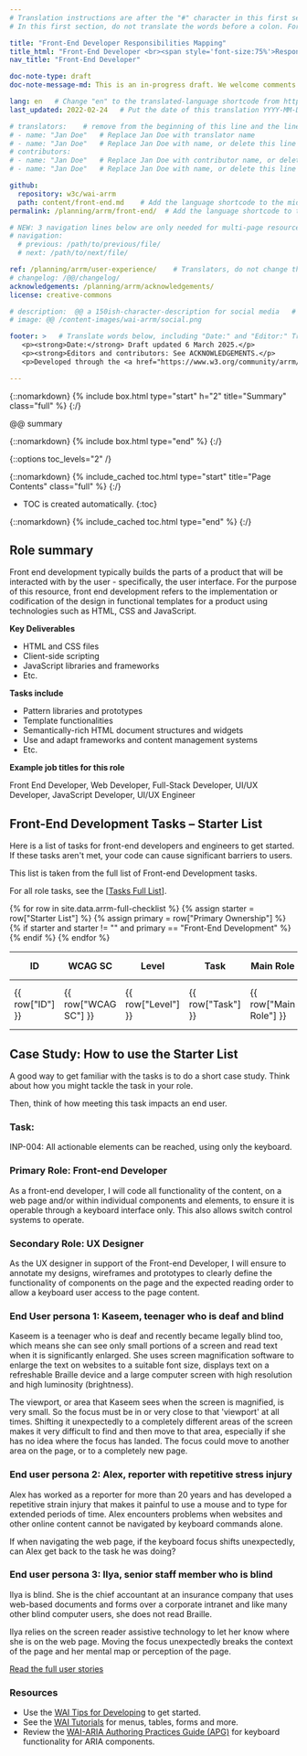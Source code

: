 ```yaml
---
# Translation instructions are after the "#" character in this first section. They are comments that do not show up in the web page. You do not need to translate the instructions after #.
# In this first section, do not translate the words before a colon. For example, do not translate "title:". Do translate the text after "title:".

title: "Front-End Developer Responsibilities Mapping"
title_html: "Front-End Developer <br><span style='font-size:75%'>Responsibilities Mapping</span>"
nav_title: "Front-End Developer"

doc-note-type: draft
doc-note-message-md: This is an in-progress draft. We welcome comments via GitHub or email from the [links below](#helpimprove).

lang: en   # Change "en" to the translated-language shortcode from https://www.iana.org/assignments/language-subtag-registry/language-subtag-registry
last_updated: 2022-02-24   # Put the date of this translation YYYY-MM-DD (with month in the middle)

# translators:    # remove from the beginning of this line and the lines below: "# " (the hash sign and the space)
# - name: "Jan Doe"   # Replace Jan Doe with translator name
# - name: "Jan Doe"   # Replace Jan Doe with name, or delete this line if not multiple translators
# contributors:
# - name: "Jan Doe"   # Replace Jan Doe with contributor name, or delete this line if none
# - name: "Jan Doe"   # Replace Jan Doe with name, or delete this line if not multiple contributors

github:
  repository: w3c/wai-arrm
  path: content/front-end.md    # Add the language shortcode to the middle of the filename, for example: content/index.fr.md
permalink: /planning/arrm/front-end/  # Add the language shortcode to the end, with no slash at end, for example: /planning/arrm/fr

# NEW: 3 navigation lines below are only needed for multi-page resources where you have previous and next at the bottom. If so, un-comment them; otherwise delete these lines.
# navigation:
  # previous: /path/to/previous/file/
  # next: /path/to/next/file/

ref: /planning/arrm/user-experience/    # Translators, do not change this
# changelog: /@@/changelog/
acknowledgements: /planning/arrm/acknowledgements/
license: creative-commons

# description:  @@ a 150ish-character-description for social media   # translate the description
# image: @@ /content-images/wai-arrm/social.png

footer: >   # Translate words below, including "Date:" and "Editor:" Translate the Working Group name. Leave the Working Group acronym in English. Do *not* change the dates in the footer below.
   <p><strong>Date:</strong> Draft updated 6 March 2025.</p>
   <p><strong>Editors and contributors: See ACKNOWLEDGEMENTS.</p>
   <p>Developed through the <a href="https://www.w3.org/community/arrm/">Accessibility Roles and Responsibilities Mapping (ARRM) Community Group</a> at W3C. Initially developed with the Accessibility Education and Outreach Working Group (<a href="https://www.w3.org/WAI/about/groups/eowg/">EOWG</a>).</p>

---
```



{::nomarkdown}
{% include box.html type="start" h="2" title="Summary" class="full" %}
{:/}

@@ summary

{::nomarkdown}
{% include box.html type="end" %}
{:/}

{::options toc_levels="2" /}

{::nomarkdown}
{% include_cached toc.html type="start" title="Page Contents" class="full" %}
{:/}

-   TOC is created automatically.
{:toc}

{::nomarkdown}
{% include_cached toc.html type="end" %}
{:/}

## Role summary

Front end development typically builds the parts of a product that will be interacted with by the user - specifically, the user interface. For the purpose of this resource, front end development refers to the implementation or codification of the design in functional templates for a product using technologies such as HTML, CSS and JavaScript.

**Key Deliverables**

*   HTML and CSS files
*   Client-side scripting
*   JavaScript libraries and frameworks
*   Etc.

**Tasks include**

*   Pattern libraries and prototypes
*   Template functionalities
*   Semantically-rich HTML document structures and widgets
*   Use and adapt frameworks and content management systems
*   Etc.

**Example job titles for this role**

Front End Developer, Web Developer, Full-Stack Developer, UI/UX Developer, JavaScript Developer, UI/UX Engineer

## Front-End Development Tasks – Starter List

Here is a list of tasks for front-end developers and engineers to get started. If these tasks aren't met, your code can cause significant barriers to users.

This list is taken from the full list of Front-end Development tasks.

For all role tasks, see the [<a rel="nofollow" class="external text" href="https://www.w3.org/WAI/EO/wiki/Accessibility_Checkpoint_Full_List%7CAccessibility">Tasks Full List</a>]. 

<table>
  <thead>
    <tr>
      <!-- Only include specific columns in the header - exclude: Starter List -->
      <th>ID</th>
      <th>WCAG SC</th>
      <th>Level</th>
      <th>Task</th>
      <th>Main Role</th>
      <th>Primary Ownership</th>
      <th>Secondary Ownership</th>
      <th>Contributor</th>
    </tr>
  </thead>
  <tbody>
    {% for row in site.data.arrm-full-checklist %}
      <!-- Only display rows where 'Starter List' is not null or empty -->
      {% assign starter = row["Starter List"] %}
      {% assign primary = row["Primary Ownership"] %}
      {% if starter and starter != "" and primary == "Front-End Development" %}
        <tr>
          <td>{{ row["ID"] }}</td>
          <td>{{ row["WCAG SC"] }}</td>
          <td>{{ row["Level"] }}</td>
          <td>{{ row["Task"] }}</td>
          <td>{{ row["Main Role"] }}</td>
          <td>{{ row["Primary Ownership"] }}</td>
          <td>{{ row["Secondary Ownership"] }}</td>
          <td>{{ row["Contributor"] }}</td>
        </tr>
      {% endif %}
    {% endfor %}
  </tbody>
</table>

## Case Study: How to use the Starter List

A good way to get familiar with the tasks is to do a short case study. Think about how you might tackle the task in your role.

Then, think of how meeting this task impacts an end user.

### Task:

INP-004: All actionable elements can be reached, using only the keyboard.

### Primary Role: Front-end Developer

As a front-end developer, I will code all functionality of the content, on a web page and/or within individual components and elements, to ensure it is operable through a keyboard interface only. This also allows switch control systems to operate.

### Secondary Role: UX Designer

As the UX designer in support of the Front-end Developer, I will ensure to annotate my designs, wireframes and prototypes to clearly define the functionality of components on the page and the expected reading order to allow a keyboard user access to the page content.

### End User persona 1: Kaseem, teenager who is deaf and blind

Kaseem is a teenager who is deaf and recently became legally blind too, which means she can see only small portions of a screen and read text when it is significantly enlarged. She uses screen magnification software to enlarge the text on websites to a suitable font size, displays text on a refreshable Braille device and a large computer screen with high resolution and high luminosity (brightness).

The viewport, or area that Kaseem sees when the screen is magnified, is very small. So the focus must be in or very close to that 'viewport' at all times. Shifting it unexpectedly to a completely different areas of the screen makes it very difficult to find and then move to that area, especially if she has no idea where the focus has landed. The focus could move to another area on the page, or to a completely new page.

### End user persona 2: Alex, reporter with repetitive stress injury

Alex has worked as a reporter for more than 20 years and has developed a repetitive strain injury that makes it painful to use a mouse and to type for extended periods of time. Alex encounters problems when websites and other online content cannot be navigated by keyboard commands alone.

If when navigating the web page, if the keyboard focus shifts unexpectedly, can Alex get back to the task he was doing?

### End user persona 3: Ilya, senior staff member who is blind

Ilya is blind. She is the chief accountant at an insurance company that uses web-based documents and forms over a corporate intranet and like many other blind computer users, she does not read Braille.

Ilya relies on the screen reader assistive technology to let her know where she is on the web page. Moving the focus unexpectedly breaks the context of the page and her mental map or perception of the page.

[Read the full user stories](https://www.w3.org/WAI/people-use-web/user-stories/#reporter)

### Resources

*   Use the [WAI Tips for Developing](https://www.w3.org/WAI/tips/developing/) to get started.
*   See the [WAI Tutorials](https://www.w3.org/WAI/tutorials/) for menus, tables, forms and more.
*   Review the [WAI-ARIA Authoring Practices Guide (APG)](https://www.w3.org/WAI/ARIA/apg/) for keyboard functionality for ARIA components.
